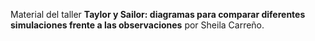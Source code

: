 
Material del taller **Taylor y Sailor: diagramas para comparar diferentes simulaciones frente a las observaciones** por Sheila Carreño.
